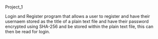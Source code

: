 Project_1

Login and Register program that allows a user to register and have their usernaem stored as the title of a plain text file and have their password encrypted using SHA-256 and be stored within the plain text file, this can then be read for login.
